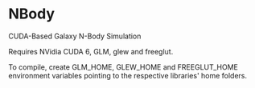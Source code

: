 NBody
=====

CUDA-Based Galaxy N-Body Simulation

Requires NVidia CUDA 6, GLM, glew and freeglut.

To compile, create GLM_HOME, GLEW_HOME and FREEGLUT_HOME environment
variables pointing to the respective libraries' home folders.
